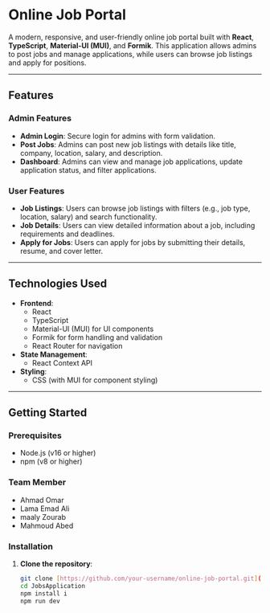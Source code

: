 # Online Job Portal

A modern, responsive, and user-friendly online job portal built with **React**, **TypeScript**, **Material-UI (MUI)**, and **Formik**. This application allows admins to post jobs and manage applications, while users can browse job listings and apply for positions.

---

## Features

### Admin Features
- **Admin Login**: Secure login for admins with form validation.
- **Post Jobs**: Admins can post new job listings with details like title, company, location, salary, and description.
- **Dashboard**: Admins can view and manage job applications, update application status, and filter applications.

### User Features
- **Job Listings**: Users can browse job listings with filters (e.g., job type, location, salary) and search functionality.
- **Job Details**: Users can view detailed information about a job, including requirements and deadlines.
- **Apply for Jobs**: Users can apply for jobs by submitting their details, resume, and cover letter.

---

## Technologies Used

- **Frontend**:
  - React
  - TypeScript
  - Material-UI (MUI) for UI components
  - Formik for form handling and validation
  - React Router for navigation
- **State Management**:
  - React Context API
- **Styling**:
  - CSS (with MUI for component styling)


---

## Getting Started

### Prerequisites

- Node.js (v16 or higher)
- npm (v8 or higher)

### Team Member 

- Ahmad Omar
- Lama Emad Ali
- maaly Zourab
- Mahmoud Abed

### Installation

1. **Clone the repository**:
   ```bash
   git clone [https://github.com/your-username/online-job-portal.git](https://github.com/AhmadOmar1/JobsApplication)
   cd JobsApplication
   npm install i
   npm run dev
